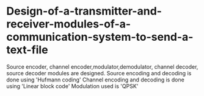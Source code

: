 # Design-of-a-transmitter-and-receiver-modules-of-a-communication-system-to-send-a-text-file
Source encoder, channel encoder,modulator,demodulator, channel decoder, source decoder modules are designed. 
Source encoding and decoding is done using 'Hufmann coding'
Channel encoding and decoding is done using 'Linear block code'
Modulation used is 'QPSK'
